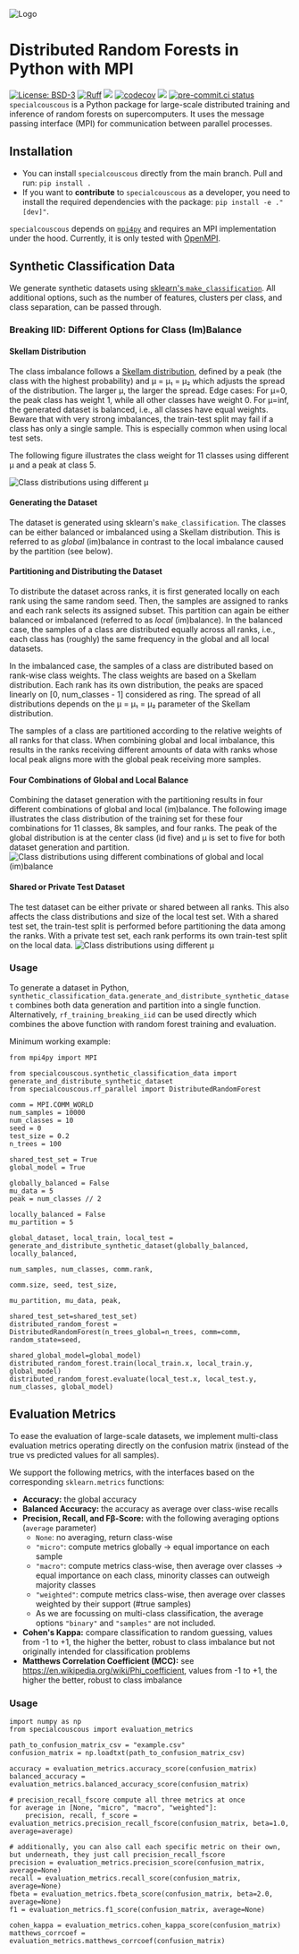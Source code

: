 ![Logo](./LOGO.jpeg)
# Distributed Random Forests in Python with MPI

[![License: BSD-3](https://img.shields.io/badge/License-BSD--3-blue)](https://opensource.org/licenses/BSD-3-Clause)
[![Ruff](https://img.shields.io/endpoint?url=https://raw.githubusercontent.com/astral-sh/ruff/main/assets/badge/v2.json)](https://github.com/astral-sh/ruff)
[![](https://img.shields.io/badge/Python-3.10+-blue.svg)](https://www.python.org/downloads/)
[![codecov](https://codecov.io/gh/Helmholtz-AI-Energy/special-couscous/graph/badge.svg?token=ISGFUW08BK)](https://codecov.io/gh/Helmholtz-AI-Energy/special-couscous)
[![](https://img.shields.io/badge/Contact-marie.weiel%40kit.edu-blue)](mailto:marie.weiel@kit.edu)
[![pre-commit.ci status](https://results.pre-commit.ci/badge/github/Helmholtz-AI-Energy/special-couscous/main.svg)](https://results.pre-commit.ci/latest/github/Helmholtz-AI-Energy/special-couscous/main)
``specialcouscous`` is a Python package for large-scale distributed training and inference of random forests on
supercomputers. It uses the message passing interface (MPI) for communication between parallel processes.

## Installation
- You can install ``specialcouscous`` directly from the main branch.
Pull and run: ``pip install .``
- If you want to **contribute** to ``specialcouscous`` as a developer, you need to install the required dependencies
  with the package:
``pip install -e ."[dev]"``.

``specialcouscous`` depends on [``mpi4py``](https://mpi4py.readthedocs.io/en/stable/) and requires an MPI implementation
under the hood. Currently, it is only tested with [OpenMPI](https://www.open-mpi.org/).

## Synthetic Classification Data
We generate synthetic datasets using [sklearn's `make_classification`](https://scikit-learn.org/stable/modules/generated/sklearn.datasets.make_classification.html).
All additional options, such as the number of features, clusters per class, and class separation, can be passed through.

### Breaking IID: Different Options for Class (Im)Balance

#### Skellam Distribution
The class imbalance follows a [Skellam distribution](https://en.wikipedia.org/wiki/Skellam_distribution), defined by a peak (the class with the highest probability) and μ = μ₁ = μ₂ which adjusts the spread of the distribution.
The larger μ, the larger the spread.
Edge cases: For μ=0, the peak class has weight 1, while all other classes have weight 0.
For μ=inf, the generated dataset is balanced, i.e., all classes have equal weights.
Beware that with very strong imbalances, the train-test split may fail if a class has only a single sample.
This is especially common when using local test sets.

The following figure illustrates the class weight for 11 classes using different μ and a peak at class 5.

![Class distributions using different μ](docs/skellam_distributions.svg)

#### Generating the Dataset
The dataset is generated using sklearn's `make_classification`.
The classes can be either balanced or imbalanced using a Skellam distribution.
This is referred to as *global* (im)balance in contrast to the local imbalance caused by the partition (see below).

#### Partitioning and Distributing the Dataset
To distribute the dataset across ranks, it is first generated locally on each rank using the same random seed.
Then, the samples are assigned to ranks and each rank selects its assigned subset.
This partition can again be either balanced or imbalanced (referred to as *local* (im)balance).
In the balanced case, the samples of a class are distributed equally across all ranks, i.e., each class has (roughly) the same frequency in the global and all local datasets.

In the imbalanced case, the samples of a class are distributed based on rank-wise class weights.
The class weights are based on a Skellam distribution.
Each rank has its own distribution, the peaks are spaced linearly on [0, num_classes - 1] considered as ring.
The spread of all distributions depends on the μ = μ₁ = μ₂ parameter of the Skellam distribution.

The samples of a class are partitioned according to the relative weights of all ranks for that class.
When combining global and local imbalance, this results in the ranks receiving different amounts of data with ranks whose local peak aligns more with the global peak receiving more samples.

#### Four Combinations of Global and Local Balance
Combining the dataset generation with the partitioning results in four different combinations of global and local (im)balance.
The following image illustrates the class distribution of the training set for these four combinations for 11 classes, 8k samples, and four ranks.
The peak of the global distribution is at the center class (id five) and μ is set to five for both dataset generation and partition.
![Class distributions using different combinations of global and local (im)balance](docs/breaking_iid_combinations.png)

#### Shared or Private Test Dataset
The test dataset can be either private or shared between all ranks.
This also affects the class distributions and size of the local test set.
With a shared test set, the train-test split is performed before partitioning the data among the ranks.
With a private test set, each rank performs its own train-test split on the local data.
![Class distributions using different μ](docs/shared_vs_private_testset.png)

### Usage

To generate a dataset in Python, `synthetic_classification_data.generate_and_distribute_synthetic_dataset` combines both data generation and partition into a single function.
Alternatively, `rf_training_breaking_iid` can be used directly which combines the above function with random forest training and evaluation.

Minimum working example:

```python3
from mpi4py import MPI

from specialcouscous.synthetic_classification_data import generate_and_distribute_synthetic_dataset
from specialcouscous.rf_parallel import DistributedRandomForest

comm = MPI.COMM_WORLD
num_samples = 10000
num_classes = 10
seed = 0
test_size = 0.2
n_trees = 100

shared_test_set = True
global_model = True

globally_balanced = False
mu_data = 5
peak = num_classes // 2

locally_balanced = False
mu_partition = 5

global_dataset, local_train, local_test = generate_and_distribute_synthetic_dataset(globally_balanced, locally_balanced,
                                                                                    num_samples, num_classes, comm.rank,
                                                                                    comm.size, seed, test_size,
                                                                                    mu_partition, mu_data, peak,
                                                                                    shared_test_set=shared_test_set)
distributed_random_forest = DistributedRandomForest(n_trees_global=n_trees, comm=comm, random_state=seed,
                                                    shared_global_model=global_model)
distributed_random_forest.train(local_train.x, local_train.y, global_model)
distributed_random_forest.evaluate(local_test.x, local_test.y, num_classes, global_model)
```

## Evaluation Metrics

To ease the evaluation of large-scale datasets, we implement multi-class evaluation metrics operating directly on the confusion matrix (instead of the true vs predicted values for all samples).

We support the following metrics, with the interfaces based on the corresponding `sklearn.metrics` functions:
- **Accuracy:** the global accuracy
- **Balanced Accuracy:** the accuracy as average over class-wise recalls
- **Precision, Recall, and Fβ-Score:** with the following averaging options (`average` parameter)
  - `None`: no averaging, return class-wise
  - `"micro"`: compute metrics globally → equal importance on each sample
  - `"macro"`: compute metrics class-wise, then average over classes → equal importance on each class, minority classes can outweigh majority classes
  - `"weighted"`: compute metrics class-wise, then average over classes weighted by their support (#true samples)
  - As we are focussing on multi-class classification, the average options `"binary"` and `"samples"` are not included.
- **Cohen's Kappa:** compare classification to random guessing, values from -1 to +1, the higher the better, robust to class imbalance but not originally intended for classification problems
- **Matthews Correlation Coefficient (MCC):** see https://en.wikipedia.org/wiki/Phi_coefficient, values from -1 to +1, the higher the better, robust to class imbalance

### Usage

```python3
import numpy as np
from specialcouscous import evaluation_metrics

path_to_confusion_matrix_csv = "example.csv"
confusion_matrix = np.loadtxt(path_to_confusion_matrix_csv)

accuracy = evaluation_metrics.accuracy_score(confusion_matrix)
balanced_accuracy = evaluation_metrics.balanced_accuracy_score(confusion_matrix)

# precision_recall_fscore compute all three metrics at once
for average in [None, "micro", "macro", "weighted"]:
    precision, recall, f_score = evaluation_metrics.precision_recall_fscore(confusion_matrix, beta=1.0, average=average)

# additionally, you can also call each specific metric on their own, but underneath, they just call precision_recall_fscore
precision = evaluation_metrics.precision_score(confusion_matrix, average=None)
recall = evaluation_metrics.recall_score(confusion_matrix, average=None)
fbeta = evaluation_metrics.fbeta_score(confusion_matrix, beta=2.0, average=None)
f1 = evaluation_metrics.f1_score(confusion_matrix, average=None)

cohen_kappa = evaluation_metrics.cohen_kappa_score(confusion_matrix)
matthews_corrcoef = evaluation_metrics.matthews_corrcoef(confusion_matrix)
```

